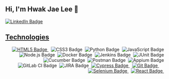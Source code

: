## Hi, I'm Hwak Jae Lee 👋
<a href="https://www.linkedin.com/in/hwak-jae-lee-b68023202/" target="_blank">
<img src="https://img.shields.io/badge/LinkedIn-0A66C2?style=for-the-badge&logo=linkedin&logoColor=white&labelColor=black" alt="LinkedIn Badge">


## Technologies 
<div style="text-align: right;">
    <a href="https://github.com/dlghkrwo/musicPlayer" target="_blank">
        <img src="https://img.shields.io/badge/HTML5-E34F26?style=for-the-badge&logo=html5&logoColor=E34F26&labelColor=black" alt="HTML5 Badge">
    </a>&nbsp;
    <img src="https://img.shields.io/badge/CSS3-1572B6?style=for-the-badge&logo=css3&logoColor=1572B6&labelColor=black" alt="CSS3 Badge">&nbsp;
    <img src="https://img.shields.io/badge/Python-306998?style=for-the-badge&logo=python&logoColor=FFD43B&labelColor=black" alt="Python Badge">&nbsp;
    <img src="https://img.shields.io/badge/JavaScript-F7E500?style=for-the-badge&logo=javascript&logoColor=F7E500&labelColor=black" alt="JavaScript Badge">&nbsp;
    <img src="https://img.shields.io/badge/Node.js-339933?style=for-the-badge&logo=nodedotjs&logoColor=339933&labelColor=black" alt="Node.js Badge">&nbsp;
    <img src="https://img.shields.io/badge/Docker-2496ED?style=for-the-badge&logo=docker&logoColor=2496ED&labelColor=black" alt="Docker Badge">&nbsp;
    <img src="https://img.shields.io/badge/Jenkins-D24939?style=for-the-badge&logo=jenkins&logoColor=D24939&labelColor=black" alt="Jenkins Badge">&nbsp;
    <img src="https://img.shields.io/badge/JUnit-25A162?style=for-the-badge&logo=junit5&logoColor=25A162&labelColor=black" alt="JUnit Badge">&nbsp;
    <img src="https://img.shields.io/badge/Cucumber-23D96C?style=for-the-badge&logo=cucumber&logoColor=23D96C&labelColor=black" alt="Cucumber Badge">&nbsp;
    <img src="https://img.shields.io/badge/Postman-FF6C37?style=for-the-badge&logo=postman&logoColor=FF6C37&labelColor=black" alt="Postman Badge">&nbsp;
    <img src="https://img.shields.io/badge/Appium-41BDF5?style=for-the-badge&logo=appium&logoColor=41BDF5&labelColor=black" alt="Appium Badge">&nbsp;
    <img src="https://img.shields.io/badge/GitLab%20CI-FC6D26?style=for-the-badge&logo=gitlab&logoColor=FC6D26&labelColor=black" alt="GitLab CI Badge">&nbsp;
    <img src="https://img.shields.io/badge/JIRA-0052CC?style=for-the-badge&logo=jira&logoColor=0052CC&labelColor=black" alt="JIRA Badge">&nbsp;
    <a href="https://github.com/dlghkrwo/Cypress" target="_blank">
        <img src="https://img.shields.io/badge/Cypress-17202C?style=for-the-badge&logo=cypress&logoColor=white&labelColor=black" alt="Cypress Badge">
    </a>&nbsp;
   <a href="https://github.com/dlghkrwo/git-practice" target="_blank">
    <img src="https://img.shields.io/badge/Git-F05032?style=for-the-badge&logo=git&logoColor=F05032&labelColor=black" alt="Git Badge">
</a>&nbsp;
</a>&nbsp;
    </a>&nbsp;
    <a href="https://github.com/dlghkrwo/selenium_2024" target="_blank">
        <img src="https://img.shields.io/badge/Selenium-43B02A?style=for-the-badge&logo=selenium&logoColor=43B02A&labelColor=black" alt="Selenium Badge">
    </a>&nbsp;
  <a href="https://github.com/dlghkrwo/React-crud" target="_blank">
        <img src="https://img.shields.io/badge/React-61DBFB?style=for-the-badge&logo=react&logoColor=61DBFB&labelColor=black" alt="React Badge">
    </a>&nbsp;
</div>




<!--
**dlghkrwo/dlghkrwo** is a ✨ _special_ ✨ repository because its `README.md` (this file) appears on your GitHub profile.

Here are some ideas to get you started:

- 🔭 I’m currently working on ...
- 🌱 I’m currently learning ...
- 👯 I’m looking to collaborate on ...
- 🤔 I’m looking for help with ...
- 💬 Ask me about ...
- 📫 How to reach me: ...
- 😄 Pronouns: ...
- ⚡ Fun fact: ...
-->
